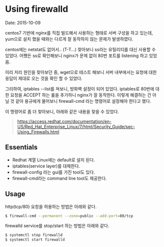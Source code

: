 # Using firewalld
Date: 2015-10-09

centos7 기반에 nginx를 직접 빌드해서 사용하는 형태로 서버 구성을 하고 있는데, yum으로 설치 했을 때와는 다르게 잘 동작하지 않는 문제가 발생하였다.

centos에는 netstat도 없어서.. (T-T...) 찾아보니 ss라는 유틸리티를 대신 사용할 수 있었다.
어쨌든 ss로 확인해보니 nginx가 문제 없이 80번 포트를 listening 하고 있었음.

이리 저리 원인을 찾아보던 중, wget으로 테스트 해보니 서버 내부에서는 요청에 대한 응답이 제대로 오는 것을 확인 할 수 있었다.

그리하여, iptables --list를 쳐보니, 방화벽 설정이 되어 있었다.
iptables로 80번에 대한 요청을 ACCEPT 하는 룰을 추가하니 nginx가 잘 동작한다.
이렇게 해결하는 건 아닐 것 같아 용규에게 물어보니 firewall-cmd 라는 명령어로 설정해야 한다고 했다.

이 명령어로 좀 더 찾아보니, 아래와 같은 내용을 찾을 수 있었다.
> https://access.redhat.com/documentation/en-US/Red_Hat_Enterprise_Linux/7/html/Security_Guide/sec-Using_Firewalls.html


## Essentials
* Redhat 계열 Linux에는 default로 설치 된다.
* iptables(service layer)를 대체한다.
* firewall-config 라는 gui를 가진 tool도 있다.
* firewall-cmd라는 command line tool도 제공한다.

## Usage

http(tcp/80) 요청을 허용하는 방법은 아래와 같다.
```bash
$ firewall-cmd --permanent --zone=public --add-port=80/tcp
```

firewalld service를 stop/start 하는 방법은 아래와 같다.
```bash
$ systemctl stop firewalld
$ systemctl start firewalld
```



